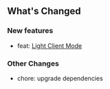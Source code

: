 ## What's Changed

### New features

* feat: [Light Client Mode](https://igoogolx.github.io/lux-docs/docs/configuration/light_client_mode)

### Other Changes

* chore: upgrade dependencies
